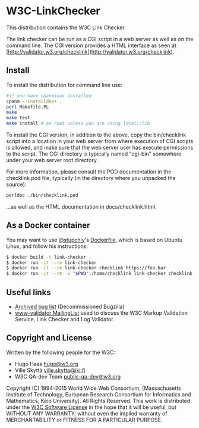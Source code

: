 # W3C-LinkChecker

This distribution contains the W3C Link Checker.

The link checker can be run as a CGI script in a web server as well as
on the command line.  The CGI version provides a HTML interface as
seen at [http://validator.w3.org/checklink](http://validator.w3.org/checklink).


## Install

To install the distribution for command line use:

```sh
#if you have cpanminus installed
cpanm --installdeps .
perl Makefile.PL
make
make test
make install # as root unless you are using local::lib
```

To install the CGI version, in addition to the above, copy the
bin/checklink script into a location in your web server from where
execution of CGI scripts is allowed, and make sure that the web server
user has execute permissions to the script.  The CGI directory is
typically named "cgi-bin" somewhere under your web server root
directory.

For more information, please consult the POD documentation in the
checklink.pod file, typically (in the directory where you unpacked the
source):

```sh
perldoc ./bin/checklink.pod
```

...as well as the HTML documentation in docs/checklink.html.

## As a Docker container

You may want to use [@stupchiy](https://github.com/stupchiy)'s [Dockerfile](https://github.com/stupchiy/docker-w3c-checklink/blob/master/Dockerfile), which is
based on Ubuntu Linux, and follow his instructions:

```sh
$ docker build -t link-checker .                                                                        # Build an image
$ docker run -it --rm link-checker                                                                      # Run a container
$ docker run -it --rm link-checker checklink https://foo.bar                                            # Run script directly
$ docker run -it --rm -v "$PWD":/home/checklink link-checker checklink -H https://foo.bar > report.html # Write to HTML file
```

## Useful links

- [Archived bug list](https://www.w3.org/Bugs/Public/buglist.cgi?product=LinkChecker&component=checklink) (Decommissioned Bugzilla) 
- [www-validator MailingList](https://lists.w3.org/Archives/Public/www-validator/) used to discuss the W3C Markup Validation Service, Link Checker and Log Validator. 

## Copyright and License

Written by the following people for the W3C:

- Hugo Haas <hugo@w3.org>
- Ville Skyttä <ville.skytta@iki.fi>
- W3C QA-dev Team <public-qa-dev@w3.org>

Copyright (C) 1994-2015 World Wide Web Consortium, (Massachusetts
Institute of Technology, European Research Consortium for Informatics
and Mathematics, Keio University). All Rights Reserved. This work is
distributed under the [W3C Software License](http://www.w3.org/Consortium/Legal/2015/copyright-software-and-document) in the hope that it
will be useful, but WITHOUT ANY WARRANTY; without even the implied
warranty of MERCHANTABILITY or FITNESS FOR A PARTICULAR PURPOSE.
